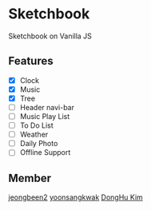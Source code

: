 # Sketchbook

Sketchbook on Vanilla JS

## Features

- [x] Clock
- [x] Music
- [x] Tree
- [ ] Header navi-bar
- [ ] Music Play List
- [ ] To Do List
- [ ] Weather
- [ ] Daily Photo
- [ ] Offline Support

## Member

[jeongbeen2](https://github.com/jeongbeen2)
[yoonsangkwak](https://github.com/yoonsangkwak)
[DongHu Kim](https://github.com/GooCdhkim)
